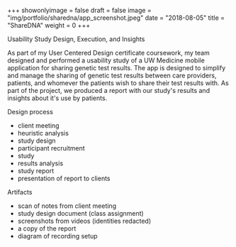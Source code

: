 +++
showonlyimage = false
draft = false
image = "img/portfolio/sharedna/app_screenshot.jpeg"
date = "2018-08-05"
title = "ShareDNA"
weight = 0
+++

Usability Study Design, Execution, and Insights

<!--more-->
As part of my User Centered Design certificate coursework, my team designed and performed a usability study of a UW Medicine mobile application for sharing genetic test results. The app is designed to simplify and manage the sharing of genetic test results between care providers, patients, and whomever the patients wish to share their test results with. As part of the project, we produced a report with our study's results and insights about it's use by patients.

Design process
- client meeting
- heuristic analysis
- study design
- participant recruitment
- study
- results analysis
- study report
- presentation of report to clients

Artifacts
- scan of notes from client meeting
- study design document (class assignment)
- screenshots from videos (identities redacted)
- a copy of the report
- diagram of recording setup

